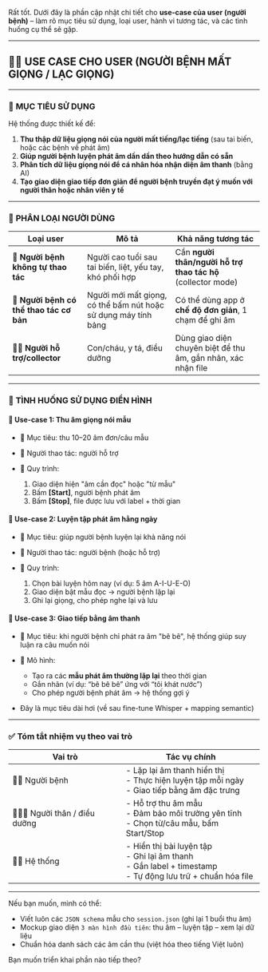 Rất tốt. Dưới đây là phần cập nhật chi tiết cho **use-case của user (người bệnh)** – làm rõ mục tiêu sử dụng, loại user, hành vi tương tác, và các tình huống cụ thể sẽ gặp.

---

## 🧑‍🦽 **USE CASE CHO USER (NGƯỜI BỆNH MẤT GIỌNG / LẠC GIỌNG)**

---

### 🎯 **MỤC TIÊU SỬ DỤNG**

Hệ thống được thiết kế để:

1. **Thu thập dữ liệu giọng nói của người mất tiếng/lạc tiếng** (sau tai biến, hoặc các bệnh về phát âm)
2. **Giúp người bệnh luyện phát âm dần dần theo hướng dẫn có sẵn**
3. **Phân tích dữ liệu giọng nói để cá nhân hóa nhận diện âm thanh** (bằng AI)
4. **Tạo giao diện giao tiếp đơn giản để người bệnh truyền đạt ý muốn với người thân hoặc nhân viên y tế**

---

### 👥 **PHÂN LOẠI NGƯỜI DÙNG**

| Loại user                                | Mô tả                                                          | Khả năng tương tác                                            |
| ---------------------------------------- | -------------------------------------------------------------- | ------------------------------------------------------------- |
| 👴 **Người bệnh không tự thao tác**      | Người cao tuổi sau tai biến, liệt, yếu tay, khó phối hợp       | Cần **người thân/người hỗ trợ thao tác hộ** (collector mode)  |
| 🧓 **Người bệnh có thể thao tác cơ bản** | Người mới mất giọng, có thể bấm nút hoặc sử dụng máy tính bảng | Có thể dùng app ở **chế độ đơn giản**, 1 chạm để ghi âm       |
| 🧑‍⚕️ **Người hỗ trợ/collector**         | Con/cháu, y tá, điều dưỡng                                     | Dùng giao diện chuyên biệt để thu âm, gắn nhãn, xác nhận file |

---

### 📱 **TÌNH HUỐNG SỬ DỤNG ĐIỂN HÌNH**

#### 📌 Use-case 1: **Thu âm giọng nói mẫu**

* 🧠 Mục tiêu: thu 10–20 âm đơn/câu mẫu
* 🧍 Người thao tác: người hỗ trợ
* 📲 Quy trình:

  1. Giao diện hiện "âm cần đọc" hoặc "từ mẫu"
  2. Bấm **\[Start]**, người bệnh phát âm
  3. Bấm **\[Stop]**, file được lưu với label + thời gian

#### 📌 Use-case 2: **Luyện tập phát âm hằng ngày**

* 🧠 Mục tiêu: giúp người bệnh luyện lại khả năng nói
* 🧍 Người thao tác: người bệnh (hoặc hỗ trợ)
* 📲 Quy trình:

  1. Chọn bài luyện hôm nay (ví dụ: 5 âm A-I-U-E-O)
  2. Giao diện bật mẫu đọc → người bệnh lặp lại
  3. Ghi lại giọng, cho phép nghe lại và lưu

#### 📌 Use-case 3: **Giao tiếp bằng âm thanh**

* 🧠 Mục tiêu: khi người bệnh chỉ phát ra âm "bê bê", hệ thống giúp suy luận ra câu muốn nói
* 📲 Mô hình:

  * Tạo ra các **mẫu phát âm thường lặp lại** theo thời gian
  * Gắn nhãn (ví dụ: “bê bê bê” ứng với “tôi khát nước”)
  * Cho phép người bệnh phát âm → hệ thống gợi ý
* Đây là mục tiêu dài hơi (về sau fine-tune Whisper + mapping semantic)

---

### ✅ **Tóm tắt nhiệm vụ theo vai trò**

| Vai trò                          | Tác vụ chính                                                                                                    |
| -------------------------------- | --------------------------------------------------------------------------------------------------------------- |
| 🧑‍🦽 Người bệnh                 | - Lặp lại âm thanh hiển thị<br>- Thực hiện luyện tập mỗi ngày<br>- Giao tiếp bằng âm đặc trưng                  |
| 👨‍👩‍👧 Người thân / điều dưỡng | - Hỗ trợ thu âm mẫu<br>- Đảm bảo môi trường yên tĩnh<br>- Chọn từ/câu mẫu, bấm Start/Stop                       |
| 👨‍💻 Hệ thống                   | - Hiển thị bài luyện tập<br>- Ghi lại âm thanh<br>- Gắn label + timestamp<br>- Tự động lưu trữ + chuẩn hóa file |

---

Nếu bạn muốn, mình có thể:

* Viết luôn các `JSON schema` mẫu cho `session.json` (ghi lại 1 buổi thu âm)
* Mockup giao diện `3 màn hình đầu tiên`: thu âm – luyện tập – xem lại dữ liệu
* Chuẩn hóa danh sách các âm cần thu (việt hóa theo tiếng Việt luôn)

Bạn muốn triển khai phần nào tiếp theo?
